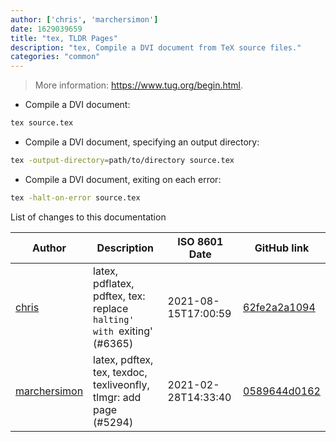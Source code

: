 ```yaml
---
author: ['chris', 'marchersimon']
date: 1629039659
title: "tex, TLDR Pages"
description: "tex, Compile a DVI document from TeX source files."
categories: "common"
---
```

> More information: <https://www.tug.org/begin.html>.

- Compile a DVI document:

```bash
tex source.tex
```

- Compile a DVI document, specifying an output directory:

```bash
tex -output-directory=path/to/directory source.tex
```

- Compile a DVI document, exiting on each error:

```bash
tex -halt-on-error source.tex
```
List of changes to this documentation


Author | Description | ISO 8601 Date | GitHub link
------|-----|-----|-----
[chris](mailto:35269695+chrissxYT@users.noreply.github.com) | latex, pdflatex, pdftex, tex: replace `halting' with `exiting' (#6365) | 2021-08-15T17:00:59 | [62fe2a2a1094](https://github.com/tldr-pages/tldr/commit/62fe2a2a10942b3808bc2b6bfe1f2996e9fb8602)
[marchersimon](mailto:50295997+marchersimon@users.noreply.github.com) | latex, pdftex, tex, texdoc, texliveonfly, tlmgr: add page (#5294) | 2021-02-28T14:33:40 | [0589644d0162](https://github.com/tldr-pages/tldr/commit/0589644d0162bec7390a9ad3b417effa0577bf7b)

